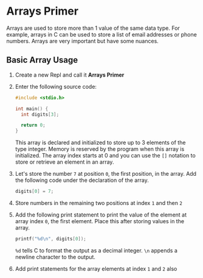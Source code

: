 # Arrays Primer

Arrays are used to store more than 1 value of the same data type. For example, arrays in C can be used to store a list of email addresses or phone numbers. Arrays are very important but have some nuances.

## Basic Array Usage

1. Create a new Repl and call it **Arrays Primer**

1. Enter the following source code:

   ```C
   #include <stdio.h>

   int main() {
     int digits[3];

     return 0;
   }
   ```

   This array is declared and initialized to store up to 3 elements of the type integer. Memory is reserved by the program when this array is initialized.
   The array index starts at 0 and you can use the `[]` notation to store or retrieve an element in an array.

1. Let's store the number `7` at position `0`, the first position, in the array. Add the following code under the declaration of the array.

   ```C
   digits[0] = 7;
   ```

1. Store numbers in the remaining two positions at index `1` and then `2`

1. Add the following print statement to print the value of the element at array index `0`, the first element. Place this after storing values in the array.

   ```C
   printf("%d\n", digits[0]);
   ```

   `%d` tells C to format the output as a decimal integer. `\n` appends a newline character to the output.

1. Add print statements for the array elements at index `1` and `2` also
